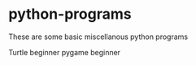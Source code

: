 # python-programs

These are some basic miscellanous python programs

Turtle beginner
pygame beginner

